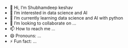 - 👋 Hi, I’m Shubhamdeep keshav
- 👀 I’m interested in data science and AI
- 🌱 I’m currently learning data science and AI with python
- 💞️ I’m looking to collaborate on ...
- 📫 How to reach me ...
- 😄 Pronouns: ...
- ⚡ Fun fact: ...

<!---
darkdemon45/darkdemon45 is a ✨ special ✨ repository because its `README.md` (this file) appears on your GitHub profile.
You can click the Preview link to take a look at your changes.
--->
